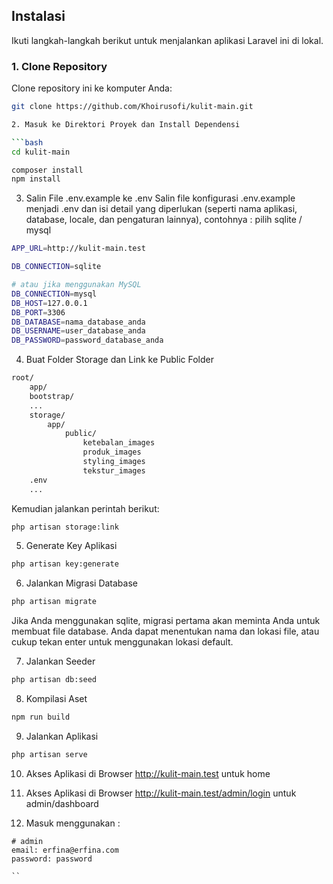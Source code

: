 ## Instalasi

Ikuti langkah-langkah berikut untuk menjalankan aplikasi Laravel ini di lokal.

### 1. Clone Repository

Clone repository ini ke komputer Anda:

```bash
git clone https://github.com/Khoirusofi/kulit-main.git

2. Masuk ke Direktori Proyek dan Install Dependensi

```bash
cd kulit-main

composer install
npm install
```

3. Salin File .env.example ke .env
Salin file konfigurasi .env.example menjadi .env dan isi detail yang diperlukan (seperti nama aplikasi, database, locale, dan pengaturan lainnya), contohnya : pilih sqlite / mysql

```bash
APP_URL=http://kulit-main.test

DB_CONNECTION=sqlite

# atau jika menggunakan MySQL
DB_CONNECTION=mysql
DB_HOST=127.0.0.1
DB_PORT=3306
DB_DATABASE=nama_database_anda
DB_USERNAME=user_database_anda
DB_PASSWORD=password_database_anda
```

4. Buat Folder Storage dan Link ke Public Folder

```bash
root/
    app/
    bootstrap/
    ...
    storage/
        app/
            public/
                ketebalan_images
                produk_images
                styling_images
                tekstur_images
    .env
    ...

```

Kemudian jalankan perintah berikut:

```bash
php artisan storage:link
```

5. Generate Key Aplikasi

```bash
php artisan key:generate
```

6. Jalankan Migrasi Database

```bash
php artisan migrate
```

Jika Anda menggunakan sqlite, migrasi pertama akan meminta Anda untuk membuat file database. Anda dapat menentukan nama dan lokasi file, atau cukup tekan enter untuk menggunakan lokasi default.

7. Jalankan Seeder

```bash
php artisan db:seed
```

8. Kompilasi Aset

```bash
npm run build
```

9. Jalankan Aplikasi

```bash
php artisan serve
```
10. Akses Aplikasi di Browser http://kulit-main.test untuk home
10. Akses Aplikasi di Browser http://kulit-main.test/admin/login untuk admin/dashboard

11. Masuk menggunakan :
```
# admin
email: erfina@erfina.com
password: password

``
